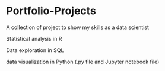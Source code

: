 # Portfolio-Projects
A collection of project to show my skills as a data scientist

Statistical analysis in R

Data exploration in SQL

data visualization in Python (.py file and Jupyter notebook  file)
